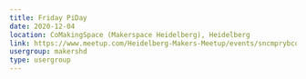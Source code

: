 ```yaml
---
title: Friday PiDay
date: 2020-12-04
location: CoMakingSpace (Makerspace Heidelberg), Heidelberg
link: https://www.meetup.com/Heidelberg-Makers-Meetup/events/sncmprybcqbgb/
usergroup: makershd
type: usergroup
---
```

